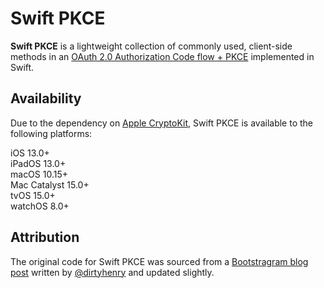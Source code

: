 # Swift PKCE

**Swift PKCE** is a lightweight collection of commonly used, client-side methods in an [OAuth 2.0 Authorization Code flow + PKCE](https://oauth.net/2/pkce/) implemented in Swift.

## Availability

Due to the dependency on [Apple CryptoKit](https://developer.apple.com/documentation/cryptokit), Swift PKCE is available to the following platforms:

iOS 13.0+\
iPadOS 13.0+\
macOS 10.15+\
Mac Catalyst 15.0+\
tvOS 15.0+\
watchOS 8.0+

## Attribution

The original code for Swift PKCE was sourced from a [Bootstragram blog post](https://bootstragram.com/blog/oauth-pkce-swift-secure-code-verifiers-and-code-challenges/) written by [@dirtyhenry](https://github.com/dirtyhenry) and updated slightly.
